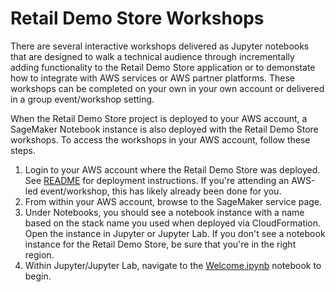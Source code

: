 # Retail Demo Store Workshops

There are several interactive workshops delivered as Jupyter notebooks that are designed to walk a technical audience through incrementally adding functionality to the Retail Demo Store application or to demonstate how to integrate with AWS services or AWS partner platforms. These workshops can be completed on your own in your own account or delivered in a group event/workshop setting.

When the Retail Demo Store project is deployed to your AWS account, a SageMaker Notebook instance is also deployed with the Retail Demo Store workshops. To access the workshops in your AWS account, follow these steps.

1. Login to your AWS account where the Retail Demo Store was deployed. See [README](../README.md) for deployment instructions. If you're attending an AWS-led event/workshop, this has likely already been done for you.
2. From within your AWS account, browse to the SageMaker service page.
3. Under Notebooks, you should see a notebook instance with a name based on the stack name you used when deployed via CloudFormation. Open the instance in Jupyter or Jupyter Lab. If you don't see a notebook instance for the Retail Demo Store, be sure that you're in the right region.
4. Within Jupyter/Jupyter Lab, navigate to the [Welcome.ipynb](Welcome.ipynb) notebook to begin.

